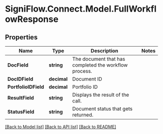 
# SigniFlow.Connect.Model.FullWorkflowResponse

## Properties

Name | Type | Description | Notes
------------ | ------------- | ------------- | -------------
**DocField** | **string** | The document that has completed the workflow process. | 
**DocIDField** | **decimal** | Document ID | 
**PortfolioIDField** | **decimal** | Portfolio ID | 
**ResultField** | **string** | Displays the result of the call. | 
**StatusField** | **string** | Document status that gets returned. | 

[[Back to Model list]](../README.md#documentation-for-models)
[[Back to API list]](../README.md#documentation-for-api-endpoints)
[[Back to README]](../README.md)

